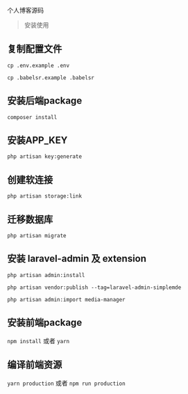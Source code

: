 个人博客源码

>安装使用

## 复制配置文件
`cp .env.example .env`

`cp .babelsr.example .babelsr`

## 安装后端package

`composer install`

## 安装APP_KEY

`php artisan key:generate`

## 创建软连接

`php artisan storage:link`

## 迁移数据库

`php artisan migrate`

## 安装 laravel-admin 及 extension

`php artisan admin:install`

`php artisan vendor:publish --tag=laravel-admin-simplemde`

`php artisan admin:import media-manager`

## 安装前端package

`npm install` 或者 `yarn`

## 编译前端资源
`yarn production` 或者 `npm run production`
